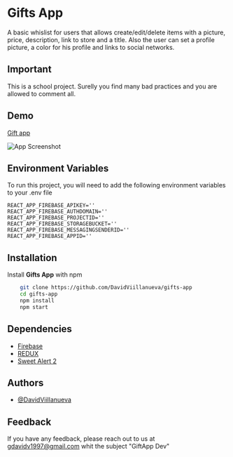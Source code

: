 
# Gifts App

A basic whislist for users that allows create/edit/delete items with a picture, price, description, link to store and a title.
Also the user can set a profile picture, a color for his profile and links to social networks.

## Important
This is a school project. Surelly you find many bad practices and you are allowed to comment all.  


## Demo

[Gift app](https://gifts-app.vercel.app/)



![App Screenshot](https://firebasestorage.googleapis.com/v0/b/gifts-app-9027e.appspot.com/o/Captura%20de%20pantalla_20221113_143422.png?alt=media&token=7e432cfc-2e9a-4065-b4f0-564338eea951)


## Environment Variables

To run this project, you will need to add the following environment variables to your .env file

```
REACT_APP_FIREBASE_APIKEY=''
REACT_APP_FIREBASE_AUTHDOMAIN=''
REACT_APP_FIREBASE_PROJECTID=''
REACT_APP_FIREBASE_STORAGEBUCKET=''
REACT_APP_FIREBASE_MESSAGINGSENDERID=''
REACT_APP_FIREBASE_APPID=''
```

## Installation

Install **Gifts App** with npm

```bash
    git clone https://github.com/DavidViillanueva/gifts-app
    cd gifts-app
    npm install
    npm start
```
    
## Dependencies

* [Firebase](https://firebase.google.com/)
* [REDUX](https://es.redux.js.org/)
* [Sweet Alert 2](https://sweetalert2.github.io/)


## Authors

- [@DavidViillanueva](https://github.com/DavidViillanueva)


## Feedback

If you have any feedback, please reach out to us at gdavidv1997@gmail.com whit the subject "GiftApp Dev"

